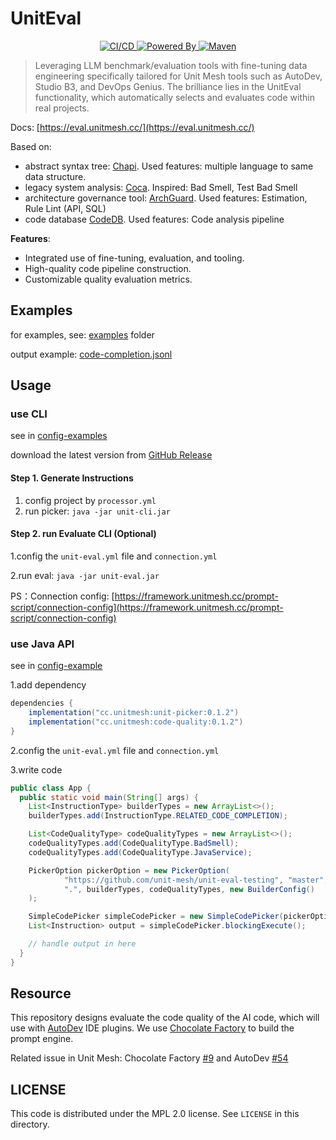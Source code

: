 # UnitEval

<p align="center">
  <a href="https://github.com/unit-mesh/unit-eval/actions/workflows/build.yml">
    <img src="https://github.com/unit-mesh/unit-eval/actions/workflows/build.yml/badge.svg" alt="CI/CD" />
  </a>
  <a href="https://github.com/unit-mesh/chocolate-factory">
    <img src="https://img.shields.io/badge/powered_by-chocolate_factory-blue?logo=kotlin&logoColor=fff" alt="Powered By" />
  </a>
  <a href="https://central.sonatype.com/artifact/cc.unitmesh/unit-picker">
    <img src="https://img.shields.io/maven-central/v/cc.unitmesh/unit-picker"  alt="Maven"/>
  </a>
</p>

> Leveraging LLM benchmark/evaluation tools with fine-tuning data engineering specifically tailored for Unit Mesh tools
> such as AutoDev, Studio B3, and DevOps Genius. The brilliance lies in the UnitEval functionality, which automatically
> selects and evaluates code within real projects.

Docs: [https://eval.unitmesh.cc/](https://eval.unitmesh.cc/)

Based on:

- abstract syntax tree: [Chapi](https://github.com/phodal/chapi). Used features: multiple language to same data
  structure.
- legacy system analysis: [Coca](https://github.com/phodal/coca). Inspired: Bad Smell, Test Bad Smell
- architecture governance tool: [ArchGuard](https://github.com/archguard/archguard).
  Used features: Estimation, Rule Lint (API, SQL)
- code database [CodeDB](https://github.com/archguard/codedb). Used features: Code analysis pipeline

**Features**:

- Integrated use of fine-tuning, evaluation, and tooling.
- High-quality code pipeline construction.
- Customizable quality evaluation metrics.

## Examples

for examples, see: [examples](examples/) folder

output example: [code-completion.jsonl](examples/config-examples/fixtures/code-completion.jsonl)

## Usage

### use CLI

see in [config-examples](examples/config-examples/)

download the latest version from [GitHub Release](https://github.com/unit-mesh/unit-eval/releases)

#### Step 1. Generate Instructions

1. config project by `processor.yml`
2. run picker: `java -jar unit-cli.jar`

#### Step 2. run Evaluate CLI (Optional)

1.config the `unit-eval.yml` file and `connection.yml`

2.run eval: `java -jar unit-eval.jar`

PS：Connection config: [https://framework.unitmesh.cc/prompt-script/connection-config](https://framework.unitmesh.cc/prompt-script/connection-config)

### use Java API

see in [config-example](examples/project-example/)

1.add dependency

```groovy
dependencies {
    implementation("cc.unitmesh:unit-picker:0.1.2")
    implementation("cc.unitmesh:code-quality:0.1.2")
}
```

2.config the `unit-eval.yml` file and `connection.yml`

3.write code
```java
public class App {
  public static void main(String[] args) {
    List<InstructionType> builderTypes = new ArrayList<>();
    builderTypes.add(InstructionType.RELATED_CODE_COMPLETION);

    List<CodeQualityType> codeQualityTypes = new ArrayList<>();
    codeQualityTypes.add(CodeQualityType.BadSmell);
    codeQualityTypes.add(CodeQualityType.JavaService);

    PickerOption pickerOption = new PickerOption(
            "https://github.com/unit-mesh/unit-eval-testing", "master", "java",
            ".", builderTypes, codeQualityTypes, new BuilderConfig()
    );

    SimpleCodePicker simpleCodePicker = new SimpleCodePicker(pickerOption);
    List<Instruction> output = simpleCodePicker.blockingExecute();

    // handle output in here
  }
} 
```

## Resource

This repository designs evaluate the code quality of the AI code, which will use
with [AutoDev](https://github.com/unit-mesh/auto-dev) IDE plugins.
We use [Chocolate Factory](https://github.com/unit-mesh/chocolate-factory) to build the prompt engine.

Related issue in Unit Mesh: Chocolate Factory [#9](https://github.com/unit-mesh/chocolate-factory/issues/9) and
AutoDev [#54](https://github.com/unit-mesh/auto-dev/issues/56)

## LICENSE

This code is distributed under the MPL 2.0 license. See `LICENSE` in this directory.
